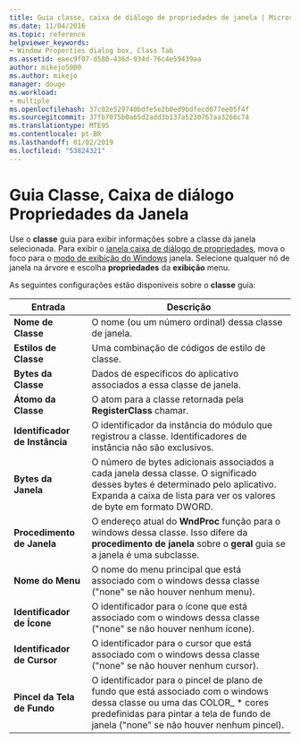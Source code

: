 ```yaml
---
title: Guia classe, caixa de diálogo de propriedades de janela | Microsoft Docs
ms.date: 11/04/2016
ms.topic: reference
helpviewer_keywords:
- Window Properties dialog box, Class Tab
ms.assetid: eaec9f07-d580-436d-934d-76c4e59439aa
author: mikejo5000
ms.author: mikejo
manager: douge
ms.workload:
- multiple
ms.openlocfilehash: 37c02e529740bdfe5e2b0ed9bdfecd077ee05f4f
ms.sourcegitcommit: 37fb7075b0a65d2add3b137a5230767aa3266c74
ms.translationtype: MTE95
ms.contentlocale: pt-BR
ms.lasthandoff: 01/02/2019
ms.locfileid: "53824321"
---
```

# <a name="class-tab-window-properties-dialog-box"></a>Guia Classe, Caixa de diálogo Propriedades da Janela
Use o **classe** guia para exibir informações sobre a classe da janela selecionada. Para exibir o [janela caixa de diálogo de propriedades](../debugger/window-properties-dialog-box.md), mova o foco para o [modo de exibição do Windows](../debugger/windows-view.md) janela. Selecione qualquer nó de janela na árvore e escolha **propriedades** da **exibição** menu.  
  
 As seguintes configurações estão disponíveis sobre o **classe** guia:  
  
|Entrada|Descrição|  
|-----------|-----------------|  
|**Nome de Classe**|O nome (ou um número ordinal) dessa classe de janela.|  
|**Estilos de Classe**|Uma combinação de códigos de estilo de classe.|  
|**Bytes da Classe**|Dados de específicos do aplicativo associados a essa classe de janela.|  
|**Átomo da Classe**|O atom para a classe retornada pela **RegisterClass** chamar.|  
|**Identificador de Instância**|O identificador da instância do módulo que registrou a classe. Identificadores de instância não são exclusivos.|  
|**Bytes da Janela**|O número de bytes adicionais associados a cada janela dessa classe. O significado desses bytes é determinado pelo aplicativo. Expanda a caixa de lista para ver os valores de byte em formato DWORD.|  
|**Procedimento de Janela**|O endereço atual do **WndProc** função para o windows dessa classe. Isso difere da **procedimento de janela** sobre o **geral** guia se a janela é uma subclasse.|  
|**Nome do Menu**|O nome do menu principal que está associado com o windows dessa classe ("none" se não houver nenhum menu).|  
|**Identificador de Ícone**|O identificador para o ícone que está associado com o windows dessa classe ("none" se não houver nenhum ícone).|  
|**Identificador de Cursor**|O identificador para o cursor que está associado com o windows dessa classe ("none" se não houver nenhum cursor).|  
|**Pincel da Tela de Fundo**|O identificador para o pincel de plano de fundo que está associado com o windows dessa classe ou uma das COLOR_ * cores predefinidas para pintar a tela de fundo de janela ("none" se não houver nenhum pincel).|